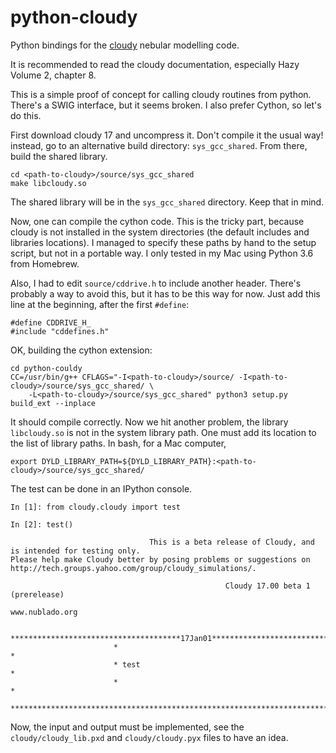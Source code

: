 # python-cloudy
Python bindings for the [cloudy](http://www.nublado.org/) nebular modelling code.

It is recommended to read the cloudy documentation, especially Hazy Volume 2, chapter 8.

This is a simple proof of concept for calling cloudy routines from python.
There's a SWIG interface, but it seems broken. I also prefer Cython, so let's do this.

First download cloudy 17 and uncompress it. Don't compile it the usual way! instead, go
to an alternative build directory: ``sys_gcc_shared``. From there, build the shared
library.

```
cd <path-to-cloudy>/source/sys_gcc_shared
make libcloudy.so
```

The shared library will be in the ``sys_gcc_shared`` directory. Keep that in mind.

Now, one can compile the cython code. This is the tricky part, because cloudy is not
installed in the system directories (the default includes and libraries locations).
I managed to specify these paths by hand to the setup script, but not in a portable
way. I only tested in my Mac using Python 3.6 from Homebrew.

Also, I had to edit ``source/cddrive.h`` to include another header. There's probably
a way to avoid this, but it has to be this way for now. Just add this line at the beginning,
after the first ``#define``:

```
#define CDDRIVE_H_
#include "cddefines.h"
```

OK, building the cython extension:

```
cd python-couldy
CC=/usr/bin/g++ CFLAGS="-I<path-to-cloudy>/source/ -I<path-to-cloudy>/source/sys_gcc_shared/ \
    -L<path-to-cloudy>/source/sys_gcc_shared" python3 setup.py build_ext --inplace
```

It should compile correctly. Now we hit another problem, the library ``libcloudy.so`` is not
in the system library path. One must add its location to the list of library paths. In bash,
for a Mac computer,

```
export DYLD_LIBRARY_PATH=${DYLD_LIBRARY_PATH}:<path-to-cloudy>/source/sys_gcc_shared/
```

The test can be done in an IPython console.

```
In [1]: from cloudy.cloudy import test

In [2]: test()

                               This is a beta release of Cloudy, and is intended for testing only.
Please help make Cloudy better by posing problems or suggestions on http://tech.groups.yahoo.com/group/cloudy_simulations/.

                                                Cloudy 17.00 beta 1 (prerelease)
                                                         www.nublado.org

                       **************************************17Jan01**************************************
                       *                                                                                 *
                       * test                                                                            *
                       *                                                                                 *
                       ***********************************************************************************

```

Now, the input and output must be implemented, see the ``cloudy/cloudy_lib.pxd`` and ``cloudy/cloudy.pyx``
files to have an idea.




